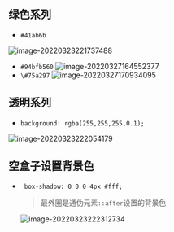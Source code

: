 ## 绿色系列

- `#41ab6b`

![image-20220323221737488](F:\前端\project_exercise\特效练习\颜色累计.assets\image-20220323221737488.png)

- `#94bfb560`
  ![image-20220327164552377](F:\前端\project_exercise\特效练习\颜色累计.assets\image-20220327164552377.png)
- `\#75a297`
  ![image-20220327170934095](F:\前端\project_exercise\特效练习\颜色累计.assets\image-20220327170934095.png)

## 透明系列

- `background: rgba(255,255,255,0.1);`

![image-20220323222054179](F:\前端\project_exercise\特效练习\颜色累计.assets\image-20220323222054179.png)

## 空盒子设置背景色

- ` box-shadow: 0 0 0 4px #fff;`

  > 最外圈是通伪元素`::after`设置的背景色

  ![image-20220323222312734](F:\前端\project_exercise\特效练习\颜色累计.assets\image-20220323222312734.png)